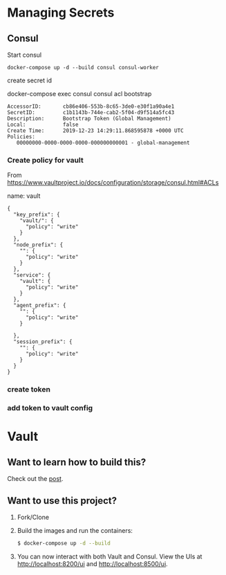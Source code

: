 # Managing Secrets
## Consul

Start consul
```
docker-compose up -d --build consul consul-worker
```
create secret id

docker-compose exec consul consul acl bootstrap

```
AccessorID:       cb86e406-553b-8c65-3de0-e30f1a90a4e1
SecretID:         c1b1143b-744e-cab2-5f04-d9f514a5fc43
Description:      Bootstrap Token (Global Management)
Local:            false
Create Time:      2019-12-23 14:29:11.868595878 +0000 UTC
Policies:
   00000000-0000-0000-0000-000000000001 - global-management
```

### Create policy for vault

From https://www.vaultproject.io/docs/configuration/storage/consul.html#ACLs

name: vault
```
{
  "key_prefix": {
    "vault/": {
      "policy": "write"
    }
  },
  "node_prefix": {
    "": {
      "policy": "write"
    }
  },
  "service": {
    "vault": {
      "policy": "write"
    }
  },
  "agent_prefix": {
    "": {
      "policy": "write"
    }

  },
  "session_prefix": {
    "": {
      "policy": "write"
    }
  }
}
```

### create token

### add token to vault config



# Vault



## Want to learn how to build this?

Check out the [post](https://testdriven.io/managing-secrets-with-vault-and-consul).

## Want to use this project?

1. Fork/Clone

1. Build the images and run the containers:

    ```sh
    $ docker-compose up -d --build
    ```

1. You can now interact with both Vault and Consul. View the UIs at [http://localhost:8200/ui](http://localhost:8200/ui) and [http://localhost:8500/ui](http://localhost:8500/ui).


